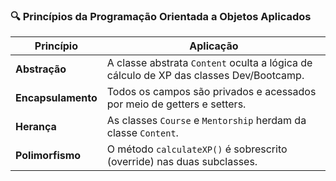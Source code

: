 ### 🔍 Princípios da Programação Orientada a Objetos Aplicados

| Princípio           | Aplicação                                                                 |
|---------------------|---------------------------------------------------------------------------|
| **Abstração**        | A classe abstrata `Content` oculta a lógica de cálculo de XP das classes Dev/Bootcamp. |
| **Encapsulamento**   | Todos os campos são privados e acessados por meio de getters e setters.  |
| **Herança**          | As classes `Course` e `Mentorship` herdam da classe `Content`.           |
| **Polimorfismo**     | O método `calculateXP()` é sobrescrito (override) nas duas subclasses.   |

